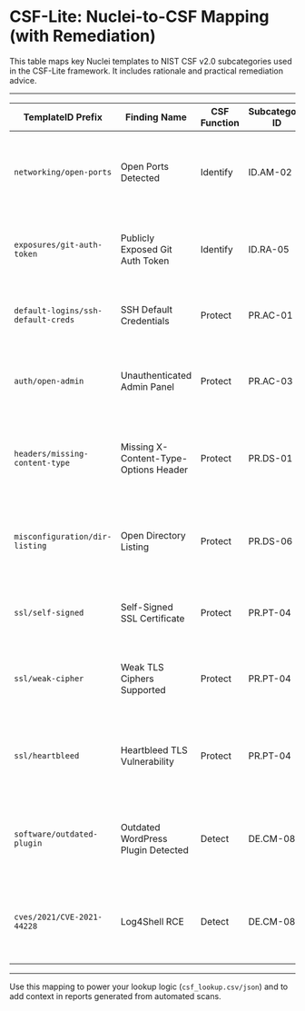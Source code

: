 # CSF-Lite: Nuclei-to-CSF Mapping (with Remediation)

This table maps key Nuclei templates to NIST CSF v2.0 subcategories used in the CSF-Lite framework. It includes rationale and practical remediation advice.

---

| TemplateID Prefix                  | Finding Name                          | CSF Function | Subcategory ID | Subcategory Name                                       | Rationale                                                                                             | Suggested Remediation                                               |
|-----------------------------------|---------------------------------------|--------------|----------------|--------------------------------------------------------|--------------------------------------------------------------------------------------------------------|----------------------------------------------------------------------|
| `networking/open-ports`           | Open Ports Detected                   | Identify     | ID.AM-02        | Assets and systems inventoried                        | Open ports reflect active assets and exposed services—critical to inventory.                         | Close unnecessary ports or restrict access via firewall/security group. |
| `exposures/git-auth-token`        | Publicly Exposed Git Auth Token       | Identify     | ID.RA-05        | External information systems are cataloged            | Leaked tokens indicate poor control over external systems and APIs.                                  | Revoke the token, rotate credentials, and apply `.gitignore` rules.     |
| `default-logins/ssh-default-creds`| SSH Default Credentials               | Protect      | PR.AC-01        | Identities and credentials are managed                | Default or weak credentials are an easy entry point for attackers.                                   | Change default passwords and enforce key-based SSH authentication.     |
| `auth/open-admin`                 | Unauthenticated Admin Panel           | Protect      | PR.AC-03        | Remote access is managed                              | Exposed admin interfaces without auth represent a major control gap.                                 | Restrict access with authentication, IP allowlists, or VPN.             |
| `headers/missing-content-type`    | Missing X-Content-Type-Options Header | Protect      | PR.DS-01        | Data-at-rest is protected                             | Lack of this header allows MIME-sniffing attacks, risking improper content execution.                 | Add `X-Content-Type-Options: nosniff` to all server responses.         |
| `misconfiguration/dir-listing`    | Open Directory Listing                | Protect      | PR.DS-06        | Integrity checking mechanisms are used                | Directory listing exposes files and internal structure, violating data integrity and confidentiality. | Disable directory listing in your web server (e.g., Apache/NGINX).     |
| `ssl/self-signed`                 | Self-Signed SSL Certificate           | Protect      | PR.PT-04        | Communications and control networks are protected     | Self-signed certs break trust boundaries, allowing MITM attacks.                                     | Replace with a valid certificate from a trusted CA (e.g., Let’s Encrypt). |
| `ssl/weak-cipher`                 | Weak TLS Ciphers Supported            | Protect      | PR.PT-04        | Communications and control networks are protected     | Deprecated ciphers make encrypted communications vulnerable to compromise.                            | Disable weak ciphers and enforce TLS 1.2 or higher.                     |
| `ssl/heartbleed`                  | Heartbleed TLS Vulnerability          | Protect      | PR.PT-04        | Communications and control networks are protected     | Heartbleed allows memory disclosure over encrypted channels—critical to mitigate.                    | Upgrade to a patched OpenSSL version (≥1.0.1g) and reissue certs.      |
| `software/outdated-plugin`        | Outdated WordPress Plugin Detected    | Detect       | DE.CM-08        | Vulnerability scans are performed                     | Identifies outdated components with known CVEs—core to vuln management.                              | Update the plugin to the latest secure version or disable it.           |
| `cves/2021/CVE-2021-44228`        | Log4Shell RCE                         | Detect       | DE.CM-08        | Vulnerability scans are performed                     | High-impact CVE; confirms that vulnerability scanning is actually working.                           | Patch Log4j to version ≥2.17.0 or apply vendor-specific mitigations.   |

---

Use this mapping to power your lookup logic (`csf_lookup.csv/json`) and to add context in reports generated from automated scans.
